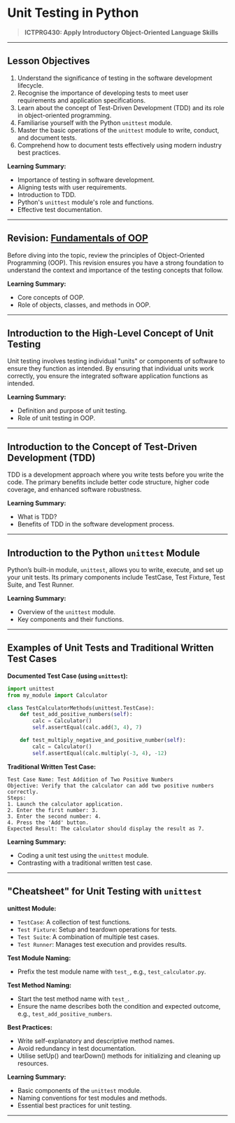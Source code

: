# Unit Testing in Python

> **ICTPRG430: Apply Introductory Object-Oriented Language Skills**

---

## Lesson Objectives

1. Understand the significance of testing in the software development lifecycle.
2. Recognise the importance of developing tests to meet user requirements and application specifications.
3. Learn about the concept of Test-Driven Development (TDD) and its role in object-oriented programming.
4. Familiarise yourself with the Python `unittest` module.
5. Master the basic operations of the `unittest` module to write, conduct, and document tests.
6. Comprehend how to document tests effectively using modern industry best practices.

**Learning Summary:**

- Importance of testing in software development.
- Aligning tests with user requirements.
- Introduction to TDD.
- Python's `unittest` module's role and functions.
- Effective test documentation.

---

## Revision: [Fundamentals of OOP](revision.md)

Before diving into the topic, review the principles of Object-Oriented Programming (OOP). This revision ensures you have a strong foundation to understand the context and importance of the testing concepts that follow.

**Learning Summary:**

- Core concepts of OOP.
- Role of objects, classes, and methods in OOP.

---

## Introduction to the High-Level Concept of Unit Testing

Unit testing involves testing individual "units" or components of software to ensure they function as intended. By ensuring that individual units work correctly, you ensure the integrated software application functions as intended.

**Learning Summary:**

- Definition and purpose of unit testing.
- Role of unit testing in OOP.

---

## Introduction to the Concept of Test-Driven Development (TDD)

TDD is a development approach where you write tests before you write the code. The primary benefits include better code structure, higher code coverage, and enhanced software robustness.

**Learning Summary:**

- What is TDD?
- Benefits of TDD in the software development process.

---

## Introduction to the Python `unittest` Module

Python’s built-in module, `unittest`, allows you to write, execute, and set up your unit tests. Its primary components include TestCase, Test Fixture, Test Suite, and Test Runner.

**Learning Summary:**

- Overview of the `unittest` module.
- Key components and their functions.

---

## Examples of Unit Tests and Traditional Written Test Cases

**Documented Test Case (using `unittest`):**

```python
import unittest
from my_module import Calculator

class TestCalculatorMethods(unittest.TestCase):
    def test_add_positive_numbers(self):
        calc = Calculator()
        self.assertEqual(calc.add(3, 4), 7)

    def test_multiply_negative_and_positive_number(self):
        calc = Calculator()
        self.assertEqual(calc.multiply(-3, 4), -12)
```

**Traditional Written Test Case:**

```text
Test Case Name: Test Addition of Two Positive Numbers
Objective: Verify that the calculator can add two positive numbers correctly.
Steps:
1. Launch the calculator application.
2. Enter the first number: 3.
3. Enter the second number: 4.
4. Press the 'Add' button.
Expected Result: The calculator should display the result as 7.
```

**Learning Summary:**

- Coding a unit test using the `unittest` module.
- Contrasting with a traditional written test case.

---

## "Cheatsheet" for Unit Testing with `unittest`

**unittest Module:**

- `TestCase`: A collection of test functions.
- `Test Fixture`: Setup and teardown operations for tests.
- `Test Suite`: A combination of multiple test cases.
- `Test Runner`: Manages test execution and provides results.

**Test Module Naming:**

- Prefix the test module name with `test_`, e.g., `test_calculator.py`.

**Test Method Naming:**

- Start the test method name with `test_`.
- Ensure the name describes both the condition and expected outcome, e.g., `test_add_positive_numbers`.

**Best Practices:**

- Write self-explanatory and descriptive method names.
- Avoid redundancy in test documentation.
- Utilise setUp() and tearDown() methods for initializing and cleaning up resources.

**Learning Summary:**

- Basic components of the `unittest` module.
- Naming conventions for test modules and methods.
- Essential best practices for unit testing.

---
